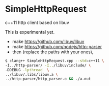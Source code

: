 # SimpleHttpRequest

c++11 http client based on libuv

This is experimental yet.


* make https://github.com/libuv/libuv
* make https://github.com/nodejs/http-parser
* then (replace the paths with your ones),
```bash
$ clang++ SimpleHttpRequest.cpp --std=c++11 \
-I../http-parser/ -I../libuv/include/ \
-DDEBUG -lpthread  \
../libuv/.libs/libuv.a \
../http-parser/http_parser.o && ./a.out
```
